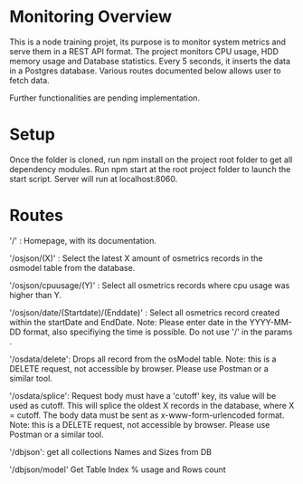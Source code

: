 # Monitoring Overview

This is a node training projet, its purpose is to monitor system metrics and serve them in a REST API format.
The project monitors CPU usage, HDD memory usage and Database statistics. 
Every 5 seconds, it inserts the data in a Postgres database. 
Various routes documented below allows user to fetch data. 

Further functionalities are pending implementation. 

# Setup

Once the folder is cloned, run npm install on the project root folder to get all dependency modules. 
Run npm start at the root project folder to launch the start script. 
Server will run at localhost:8060.

# Routes

'/' : Homepage, with its documentation.

'/osjson/(X)' : Select the latest X amount of osmetrics records in the osmodel table from the database.

'/osjson/cpuusage/(Y)' : Select all osmetrics records where cpu usage was higher than Y.

'/osjson/date/(Startdate)/(Enddate)' : Select all osmetrics record created within the startDate and EndDate.
Note: Please enter date in the YYYY-MM-DD format, also specifiying the time is possible. Do not use '/' in the params . 

'/osdata/delete': Drops all record from the osModel table.
Note: this is a DELETE request, not accessible by browser. Please use Postman or a similar tool.

'/osdata/splice': Request body must have a 'cutoff' key, its value will be used as cutoff. This will splice the oldest X records in the database, where X = cutoff. The body data must be sent as x-www-form-urlencoded format.
Note: this is a DELETE request, not accessible by browser. Please use Postman or a similar tool.

'/dbjson': get all collections Names and Sizes from DB

'/dbjson/model' Get Table Index % usage and Rows count

